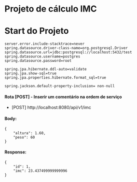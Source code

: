 # Projeto de cálculo IMC

# Start do Projeto


```
server.error.include-stacktrace=never
spring.datasource.driver-class-name=org.postgresql.Driver
spring.datasource.url=jdbc:postgresql://localhost:5432/test
spring.datasource.username=postgres
spring.datasource.password=root

spring.jpa.hibernate.ddl-auto=validate
spring.jpa.show-sql=true
spring.jpa.properties.hibernate.format_sql=true

spring.jackson.default-property-inclusion= non-null

```


#### Rota [POST] - Inserir um comentário na ordem de serviço
- [POST] http://localhost:8080/api/v1/imc

#### Body:
```
{
    "altura": 1.60,
    "peso": 60
}
```
#### Response:
```
{
    "id": 1,
    "imc": 23.437499999999996
}

```
